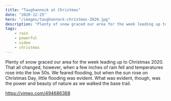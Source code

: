 ```yaml
---
title: "Taughannock at Christmas"
date: "2020-12-25"
hero: "/images/taughannock-christmas-2020.jpg"
description: "Plenty of snow graced our area for the week leading up to Christmas. That all changed, however, when a few inches of rain fell ..."
tags:
    - rain
    - powerful
    - video
    - christmas
---
```


Plenty of snow graced our area for the week leading up to Christmas 2020. That all changed, however, when a few inches of rain fell and temperatures rose into the low 50s. We feared flooding, but when the sun rose on Christmas Day, little flooding was evident. What was evident, though, was the power and beauty of nature as we walked the base trail.

https://vimeo.com/494686368